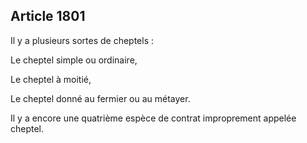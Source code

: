Article 1801
----
Il y a plusieurs sortes de cheptels :

Le cheptel simple ou ordinaire,

Le cheptel à moitié,

Le cheptel donné au fermier ou au métayer.

Il y a encore une quatrième espèce de contrat improprement appelée cheptel.
